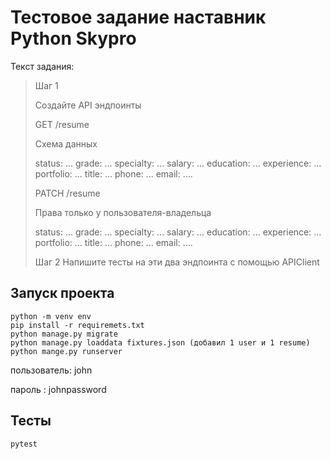 Тестовое задание наставник Python Skypro
============
Текст задания:


>Шаг 1
>
>Создайте API эндпоинты
>
>GET /resume
>
>Схема данных
>
>status: ...
>grade:  ...
>specialty: ...
>salary: ...
>education: ...
>experience: ...
>portfolio: ...
>title: ...
>phone: ...
>email: ….
>
>
>PATCH /resume 
>
>Права только у пользователя-владельца
>
>status: ...
>grade:  ...
>specialty: ...
>salary: ...
>education: ...
>experience: ...
>portfolio: ...
>title: ...
>phone: ...
>email: ….
>
>
>Шаг 2
>Напишите тесты на эти два эндпоинта с помощью APIClient

Запуск проекта
------------

```
python -m venv env
pip install -r requiremets.txt
python manage.py migrate
python manage.py loaddata fixtures.json (добавил 1 user и 1 resume)
python mange.py runserver
```

пользователь: john

пароль : johnpassword

Тесты
------------

```
pytest
```